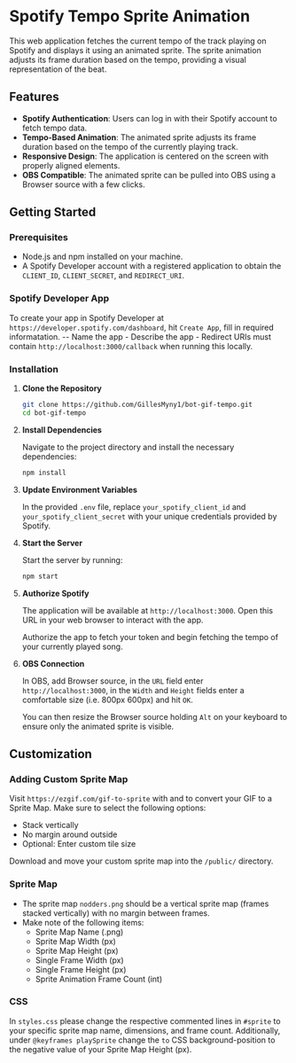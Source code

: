 # Spotify Tempo Sprite Animation

This web application fetches the current tempo of the track playing on Spotify and displays it using an animated sprite. The sprite animation adjusts its frame duration based on the tempo, providing a visual representation of the beat.

## Features

- **Spotify Authentication**: Users can log in with their Spotify account to fetch tempo data.
- **Tempo-Based Animation**: The animated sprite adjusts its frame duration based on the tempo of the currently playing track.
- **Responsive Design**: The application is centered on the screen with properly aligned elements.
- **OBS Compatible**: The animated sprite can be pulled into OBS using a Browser source with a few clicks.

## Getting Started

### Prerequisites

- Node.js and npm installed on your machine.
- A Spotify Developer account with a registered application to obtain the `CLIENT_ID`, `CLIENT_SECRET`, and `REDIRECT_URI`.

### Spotify Developer App

   To create your app in Spotify Developer at `https://developer.spotify.com/dashboard`, hit `Create App`, fill in required informatation.
      -- Name the app
      - Describe the app
      - Redirect URIs must contain `http://localhost:3000/callback` when running this locally.

### Installation

1. **Clone the Repository**

   ```bash
   git clone https://github.com/GillesMyny1/bot-gif-tempo.git
   cd bot-gif-tempo

2. **Install Dependencies**

   Navigate to the project directory and install the necessary dependencies:

   ```bash
   npm install

3. **Update Environment Variables**

   In the provided `.env` file, replace `your_spotify_client_id` and `your_spotify_client_secret` with your unique credentials provided by Spotify.

4. **Start the Server**

   Start the server by running:

   ```bash
   npm start

5. **Authorize Spotify**

   The application will be available at `http://localhost:3000`. Open this URL in your web browser to interact with the app.

   Authorize the app to fetch your token and begin fetching the tempo of your currently played song.

6. **OBS Connection**

   In OBS, add Browser source, in the `URL` field enter `http://localhost:3000`, in the `Width` and `Height` fields enter a comfortable size (i.e. 800px 600px) and hit `OK`.

   You can then resize the Browser source holding `Alt` on your keyboard to ensure only the animated sprite is visible.

## Customization

### Adding Custom Sprite Map

Visit `https://ezgif.com/gif-to-sprite` with and to convert your GIF to a Sprite Map. 
Make sure to select the following options:
   - Stack vertically
   - No margin around outside
   - Optional: Enter custom tile size

Download and move your custom sprite map into the `/public/` directory.

### Sprite Map

- The sprite map `nodders.png` should be a vertical sprite map (frames stacked vertically) with no margin between frames.
- Make note of the following items:
   - Sprite Map Name (.png)
   - Sprite Map Width (px)
   - Sprite Map Height (px)
   - Single Frame Width (px)
   - Single Frame Height (px)
   - Sprite Animation Frame Count (int)

### CSS

In `styles.css` please change the respective commented lines in `#sprite` to your specific sprite map name, dimensions, and frame count.
Additionally, under `@keyframes playSprite` change the `to` CSS background-position to the negative value of your Sprite Map Height (px).
